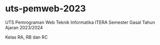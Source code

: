 # uts-pemweb-2023
UTS Pemrograman Web Teknik Informatika ITERA
Semester Gasal Tahun Ajaran 2023/2024

Kelas RA, RB dan RC
